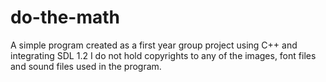 do-the-math
===========

A simple program created as a first year group project using C++ and integrating SDL 1.2
I do not hold copyrights to any of the images, font files and sound files used in the program.
